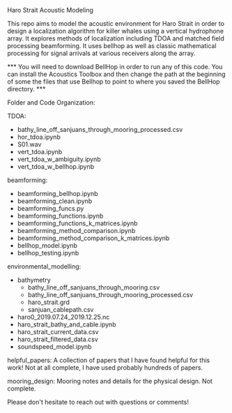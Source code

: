 Haro Strait Acoustic Modeling

This repo aims to model the acoustic environment for Haro Strait in order to design a localization algorithm for killer whales using a vertical hydrophone array. It explores methods of localization including TDOA and matched field processing beamforming. It uses bellhop as well as classic mathematical processing for signal arrivals at various receivers along the array.

*** You will need to download BellHop in order to run any of this code. You can install the Acoustics Toolbox and then change the path at the beginning of some the files that use Bellhop to point to where you saved the BellHop directory. *** 

Folder and Code Organization:

TDOA:
* bathy_line_off_sanjuans_through_mooring_processed.csv
* hor_tdoa.ipynb
* S01.wav
* vert_tdoa.ipynb
* vert_tdoa_w_ambiguity.ipynb
* vert_tdoa_w_bellhop.ipynb

beamforming:
* beamforming_bellhop.ipynb
* beamforming_clean.ipynb
* beamforming_funcs.py
* beamforming_functions.ipynb
* beamforming_functions_k_matrices.ipynb
* beamforming_method_comparison.ipynb
* beamforming_method_comparison_k_matrices.ipynb
* bellhop_model.ipynb
* bellhop_testing.ipynb

environmental_modelling:
* bathymetry
  * bathy_line_off_sanjuans_through_mooring.csv
  * bathy_line_off_sanjuans_through_mooring_processed.csv
  * haro_strait.grd
  * sanjuan_cablepath.csv
* haro0_2019.07.24_2019.12.25.nc
* haro_strait_bathy_and_cable.ipynb
* haro_strait_current_data.csv
* haro_strait_filtered_data.csv
* soundspeed_model.ipynb

helpful_papers: A collection of papers that I have found helpful for this work! Not at all complete, I have used probably hundreds of papers.

mooring_design: Mooring notes and details for the physical design. Not complete.



Please don't hesitate to reach out with questions or comments!
